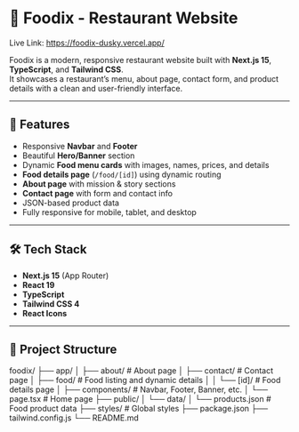 # 🍴 Foodix - Restaurant Website

Live Link: https://foodix-dusky.vercel.app/

Foodix is a modern, responsive restaurant website built with **Next.js 15**, **TypeScript**, and **Tailwind CSS**.  
It showcases a restaurant’s menu, about page, contact form, and product details with a clean and user-friendly interface.  

---

## 🚀 Features
- Responsive **Navbar** and **Footer**
- Beautiful **Hero/Banner** section
- Dynamic **Food menu cards** with images, names, prices, and details
- **Food details page** (`/food/[id]`) using dynamic routing
- **About page** with mission & story sections
- **Contact page** with form and contact info
- JSON-based product data
- Fully responsive for mobile, tablet, and desktop

---

## 🛠️ Tech Stack
- **Next.js 15** (App Router)
- **React 19**
- **TypeScript**
- **Tailwind CSS 4**
- **React Icons**

---

## 📂 Project Structure

foodix/
├── app/
│ ├── about/ # About page
│ ├── contact/ # Contact page
│ ├── food/ # Food listing and dynamic details
│ │ └── [id]/ # Food details page
│ ├── components/ # Navbar, Footer, Banner, etc.
│ └── page.tsx # Home page
├── public/
│ └── data/
│ └── products.json # Food product data
├── styles/ # Global styles
├── package.json
├── tailwind.config.js
└── README.md
